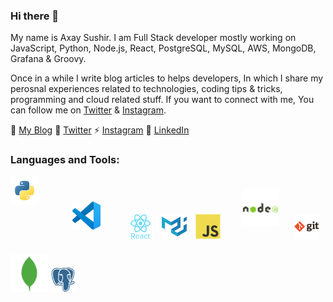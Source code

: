 ### Hi there 👋

My name is Axay Sushir. I am Full Stack developer mostly working on JavaScript, Python, Node.js, React, PostgreSQL, MySQL, AWS, MongoDB, Grafana & Groovy.

Once in a while I write blog articles to helps developers, In which I share my perosnal experiences related to technologies, coding tips & tricks, programming and cloud related stuff. If you want to connect with me, You can follow me on [Twitter](https://twitter.com/sushir_axay) & [Instagram](https://www.instagram.com/axay_sushir/).

🌱 [My Blog](https://axay.hashnode.dev)
🐥 [Twitter](https://twitter.com/sushir_axay)
⚡ [Instagram](https://www.instagram.com/axay_sushir/)
👯 [LinkedIn](https://www.linkedin.com/in/akshay-sushir-280324119/)

### Languages and Tools:
<p align="left">
<img src="https://raw.githubusercontent.com/github/explore/80688e429a7d4ef2fca1e82350fe8e3517d3494d/topics/python/python.png" alt="Python" height="45" style="vertical-align:top; margin-right:10px;">
<!-- <img src="https://raw.githubusercontent.com/github/explore/80688e429a7d4ef2fca1e82350fe8e3517d3494d/topics/javascript/javascript.png" alt="Javascript" height="45" style="vertical-align:top; margin-right:10px;"> -->
<img src="https://raw.githubusercontent.com/github/explore/80688e429a7d4ef2fca1e82350fe8e3517d3494d/topics/visual-studio-code/visual-studio-code.png" alt="VS Code" height="45" style="vertical-align:top; margin:10px; padding: 30px;">
<img src="https://github.com/devicons/devicon/raw/master/icons/react/react-original-wordmark.svg" title="React" alt="React" style="max-width: 100%; margin-right:10px;" width="40" height="40">
<img src="https://github.com/devicons/devicon/raw/master/icons/materialui/materialui-original.svg" title="Material UI" alt="Material UI" style="max-width: 100%; margin-right:10px;" width="40" height="40">
<img src="https://github.com/devicons/devicon/raw/master/icons/javascript/javascript-original.svg" title="JavaScript" alt="JavaScript" style="max-width: 100%; margin-right:10px;" width="40" height="40">
<img src="https://github.com/devicons/devicon/raw/master/icons/nodejs/nodejs-original-wordmark.svg" title="NodeJS" alt="NodeJS" style="max-width: 100%; margin: 20px;" width="60" height="60">
<img src="https://github.com/devicons/devicon/raw/master/icons/git/git-original-wordmark.svg" title="Git" style="max-width: 100%;" width="40" height="40">
<img src="https://github.com/devicons/devicon/raw/master/icons/mongodb/mongodb-plain.svg" title="MongoDB" alt="MongoDB" style="max-width: 100%;" width="60" height="60">
<img src="https://github.com/devicons/devicon/raw/master/icons/postgresql/postgresql-plain.svg" title="postgresql" alt="postgresql" style="max-width: 100%;" width="40" height="40">
</p>
<!--
**axaysushir/axaysushir** is a ✨ _special_ ✨ repository because its `README.md` (this file) appears on your GitHub profile.

Here are some ideas to get you started:

- 🔭 I’m currently working on ...
- 🌱 I’m currently learning ...
- 👯 I’m looking to collaborate on ...
- 🤔 I’m looking for help with ...
- 💬 Ask me about ...
- 📫 How to reach me: ...
- 😄 Pronouns: ...
- ⚡ Fun fact: ...
-->
